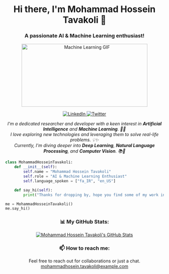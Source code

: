 <h1 align="center">Hi there, I'm Mohammad Hossein Tavakoli 👋</h1>
<h3 align="center">A passionate AI & Machine Learning enthusiast!</h3>


<p align="center">
  <img src="https://media.giphy.com/media/v1.Y2lkPTc5MGI3NjExYWxmaW0yemJkYWV2YzBmeWswNzRoc3drNDhtbXljMWhwYnNmcXVqbSZlcD12MV9pbnRlcm5hbF9naWZfYnlfaWQmY3Q9Zw/8EhtFCBffNztPPc5d4/source.gif" alt="Machine Learning GIF" width="400" height="200" >
</p>

<!-- Your existing badges and content -->

<p align="center">
  <a href="https://www.linkedin.com/in/mohammadhoseintavakoli/">
    <img alt="LinkedIn" src="https://img.shields.io/badge/LinkedIn-Mohammad%20Hossein%20Tavakoli-blue?style=flat-square&logo=linkedin">
  </a>
  <a href="https://twitter.com/mhtavakoli">
    <img alt="Twitter" src="https://img.shields.io/badge/Twitter-@mhtavakoli-blue?style=flat-square&logo=twitter">
  </a>
  <!-- Add other social network badges here -->
</p>

<p align="center">
  <em>
    I'm a dedicated researcher and developer with a keen interest in <b>Artificial Intelligence</b> and <b>Machine Learning</b>. 🤖🧠<br>
    I love exploring new technologies and leveraging them to solve real-life problems. 💡✨<br>
    Currently, I'm diving deeper into <b>Deep Learning</b>, <b>Natural Language Processing</b>, and <b>Computer Vision</b>. 📚🔬
  </em>
</p>

```python
class MohammadHosseinTavakoli:
    def __init__(self):
        self.name = "Mohammad Hossein Tavakoli"
        self.role = "AI & Machine Learning Enthusiast"
        self.language_spoken = ["fa_IR", "en_US"]

    def say_hi(self):
        print("Thanks for dropping by, hope you find some of my work interesting.")

me = MohammadHosseinTavakoli()
me.say_hi()
```
<!-- GitHub Stats -->
<h3 align="center">📊 My GitHub Stats:</h3>
<p align="center">
  <a href="https://github.com/mhtavakoli">
    <img src="https://github-readme-stats.vercel.app/api?username=TavakolintelliCode&show_icons=true&theme=radical" alt=" Mohammad Hossein Tavakoli's GitHub Stats">
  </a>
</p>
<!-- Contact Information -->
<h3 align="center">📫 How to reach me:</h3>
<p align="center">
    Feel free to reach out for collaborations or just a chat. <br>
  <a href='mailto:mohammadhosein.tavakoli@example.com'>mohammadhosein.tavakoli@example.com</a>
</p>
